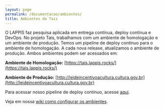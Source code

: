 ```yaml
---
layout: page
permalink: /documentacao/ambientes/
title: Ambientes da Tais
---
```


O LAPPIS faz pesquisa aplicada em entrega contínua, deploy contínua e DevOps. No projeto Tais, trabalhamos com um ambiente de homologação e um ambiente de produção. Temos um pipeline de deploy contínuo para o ambiente de homologação. A cada nova release, atualizamos o ambiente de produção.  Ambos ambientes podem ser acessados em:

**Ambiente de Homologação:** [https://tais.lappis.rocks/](https://tais.lappis.rocks/)

**Ambiente de Produção:** [http://leideincentivoacultura.cultura.gov.br](http://leideincentivoacultura.cultura.gov.br)

Para acessar nosso pipeline de deploy contínuo, acesse [aqui](https://gitlab.com/lappis-unb/services/tais).

Veja em nossa [wiki como configurar os ambientes](https://github.com/lappis-unb/tais/wiki/Acesso-e-Configuração-Ambientes).
